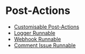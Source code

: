 # Post-Actions

- [Customisable Post-Actions](customisablePostActions.md)
- [Logger Runnable](loggerRunnable.md)
- [Webhook Runnable](webhookRunnable.md)
- [Comment Issue Runnable](commentIssueRunnable.md)
